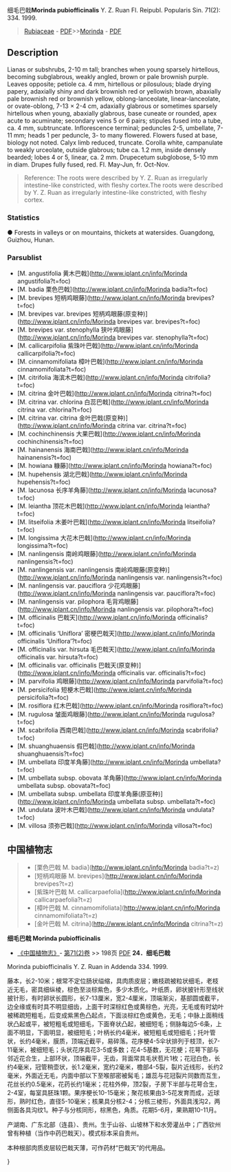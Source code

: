 细毛巴戟**Morinda pubiofficinalis** Y. Z. Ruan Fl. Reipubl. Popularis Sin. 71(2): 334. 1999.

> [Rubiaceae](http://www.iplant.cn/info/Rubiaceae?t=foc) - [PDF](http://www.iplant.cn/foc/pdf/Rubiaceae.pdf)>>[Morinda](http://www.iplant.cn/info/Morinda?t=foc) - [PDF](http://www.iplant.cn/foc/pdf/Morinda.pdf)
## Description

Lianas or subshrubs, 2-10 m tall; branches when young sparsely hirtellous, becoming subglabrous, weakly angled, brown or pale brownish purple. Leaves opposite; petiole ca. 4 mm, hirtellous or pilosulous; blade drying papery, adaxially shiny and dark brownish red or yellowish brown, abaxially pale brownish red or brownish yellow, oblong-lanceolate, linear-lanceolate, or ovate-oblong, 7-13 × 2-4 cm, adaxially glabrous or sometimes sparsely hirtellous when young, abaxially glabrous, base cuneate or rounded, apex acute to acuminate; secondary veins 5 or 6 pairs; stipules fused into a tube, ca. 4 mm, subtruncate. Inflorescence terminal; peduncles 2-5, umbellate, 7-11 mm; heads 1 per peduncle, 3- to many flowered. Flowers fused at base, biology not noted. Calyx limb reduced, truncate. Corolla white, campanulate to weakly urceolate, outside glabrous; tube ca. 1.2 mm, inside densely bearded; lobes 4 or 5, linear, ca. 2 mm. Drupecetum subglobose, 5-10 mm in diam. Drupes fully fused, red. Fl. May-Jun, fr. Oct-Nov.


> Reference: 
> The roots were described by Y. Z. Ruan as irregularly intestine-like constricted, with fleshy cortex.The roots were described by Y. Z. Ruan as irregularly intestine-like constricted, with fleshy cortex.

### Statistics
● Forests in valleys or on mountains, thickets at watersides. Guangdong, Guizhou, Hunan.


### Parsublist

* [M.  angustifolia  黄木巴戟](http://www.iplant.cn/info/Morinda angustifolia?t=foc)
* [M.  badia  栗色巴戟](http://www.iplant.cn/info/Morinda badia?t=foc)
* [M.  brevipes  短柄鸡眼藤](http://www.iplant.cn/info/Morinda brevipes?t=foc)
* [M.  brevipes var. brevipes  短柄鸡眼藤(原变种)](http://www.iplant.cn/info/Morinda brevipes var. brevipes?t=foc)
* [M.  brevipes var. stenophylla  狭叶鸡眼藤](http://www.iplant.cn/info/Morinda brevipes var. stenophylla?t=foc)
* [M.  callicarpifolia  紫珠叶巴戟](http://www.iplant.cn/info/Morinda callicarpifolia?t=foc)
* [M.  cinnamomifoliata  樟叶巴戟](http://www.iplant.cn/info/Morinda cinnamomifoliata?t=foc)
* [M.  citrifolia  海滨木巴戟](http://www.iplant.cn/info/Morinda citrifolia?t=foc)
* [M.  citrina  金叶巴戟](http://www.iplant.cn/info/Morinda citrina?t=foc)
* [M.  citrina var. chlorina  白蕊巴戟](http://www.iplant.cn/info/Morinda citrina var. chlorina?t=foc)
* [M.  citrina var. citrina  金叶巴戟(原变种)](http://www.iplant.cn/info/Morinda citrina var. citrina?t=foc)
* [M.  cochinchinensis  大果巴戟](http://www.iplant.cn/info/Morinda cochinchinensis?t=foc)
* [M.  hainanensis  海南巴戟](http://www.iplant.cn/info/Morinda hainanensis?t=foc)
* [M.  howiana  糠藤](http://www.iplant.cn/info/Morinda howiana?t=foc)
* [M.  hupehensis  湖北巴戟](http://www.iplant.cn/info/Morinda hupehensis?t=foc)
* [M.  lacunosa  长序羊角藤](http://www.iplant.cn/info/Morinda lacunosa?t=foc)
* [M.  leiantha  顶花木巴戟](http://www.iplant.cn/info/Morinda leiantha?t=foc)
* [M.  litseifolia  木姜叶巴戟](http://www.iplant.cn/info/Morinda litseifolia?t=foc)
* [M.  longissima  大花木巴戟](http://www.iplant.cn/info/Morinda longissima?t=foc)
* [M.  nanlingensis  南岭鸡眼藤](http://www.iplant.cn/info/Morinda nanlingensis?t=foc)
* [M.  nanlingensis var. nanlingensis  南岭鸡眼藤(原变种)](http://www.iplant.cn/info/Morinda nanlingensis var. nanlingensis?t=foc)
* [M.  nanlingensis var. pauciflora  少花鸡眼藤](http://www.iplant.cn/info/Morinda nanlingensis var. pauciflora?t=foc)
* [M.  nanlingensis var. pilophora  毛背鸡眼藤](http://www.iplant.cn/info/Morinda nanlingensis var. pilophora?t=foc)
* [M.  officinalis  巴戟天](http://www.iplant.cn/info/Morinda officinalis?t=foc)
* [M.  officinalis ‘Uniflora’  密梗巴戟天](http://www.iplant.cn/info/Morinda officinalis ‘Uniflora’?t=foc)
* [M.  officinalis var. hirsuta  毛巴戟天](http://www.iplant.cn/info/Morinda officinalis var. hirsuta?t=foc)
* [M.  officinalis var. officinalis  巴戟天(原变种)](http://www.iplant.cn/info/Morinda officinalis var. officinalis?t=foc)
* [M.  parvifolia  鸡眼藤](http://www.iplant.cn/info/Morinda parvifolia?t=foc)
* [M.  persicifolia  短梗木巴戟](http://www.iplant.cn/info/Morinda persicifolia?t=foc)
* [M.  rosiflora  红木巴戟](http://www.iplant.cn/info/Morinda rosiflora?t=foc)
* [M.  rugulosa  皱面鸡眼藤](http://www.iplant.cn/info/Morinda rugulosa?t=foc)
* [M.  scabrifolia  西南巴戟](http://www.iplant.cn/info/Morinda scabrifolia?t=foc)
* [M.  shuanghuaensis  假巴戟](http://www.iplant.cn/info/Morinda shuanghuaensis?t=foc)
* [M.  umbellata  印度羊角藤](http://www.iplant.cn/info/Morinda umbellata?t=foc)
* [M.  umbellata subsp. obovata  羊角藤](http://www.iplant.cn/info/Morinda umbellata subsp. obovata?t=foc)
* [M.  umbellata subsp. umbellata  印度羊角藤(原亚种)](http://www.iplant.cn/info/Morinda umbellata subsp. umbellata?t=foc)
* [M.  undulata  波叶木巴戟](http://www.iplant.cn/info/Morinda undulata?t=foc)
* [M.  villosa  须弥巴戟](http://www.iplant.cn/info/Morinda villosa?t=foc)


## 中国植物志

> * [栗色巴戟  M.  badia](http://www.iplant.cn/info/Morinda badia?t=z)
> * [短柄鸡眼藤  M.  brevipes](http://www.iplant.cn/info/Morinda brevipes?t=z)
> * [紫珠叶巴戟  M.  callicarpaefolia](http://www.iplant.cn/info/Morinda callicarpaefolia?t=z)
> * [樟叶巴戟  M.  cinnamomifoliata](http://www.iplant.cn/info/Morinda cinnamomifoliata?t=z)
> * [金叶巴戟  M.  citrina](http://www.iplant.cn/info/Morinda citrina?t=z)

**细毛巴戟 Morinda pubiofficinalis**

* [《中国植物志》](http://www.iplant.cn/frps)- [第71(2)卷](http://www.iplant.cn/frps/vol/71(2)) >> 198页 [PDF](http://www.iplant.cn/frps/pdf/71(2)/198.PDF)
**24．细毛巴戟**

Morinda pubiofficinalis Y. Z. Ruan in Addenda 334. 1999.

藤本，长2-10米；根常不定位肠状缢缩，具肉质皮层；嫩枝疏被粒状细毛，老枝近无毛，密具细纵棱，棕色至淡棕紫色，多少木质化。叶纸质，卵状披针形至线状披针形，有时卵状长圆形，长7-13厘米，宽2-4厘米，顶端渐尖，基部圆或截平，边全缘或有时具不明显细齿，上面干时深棕红色或黄棕色，光亮，无毛或有时幼叶被稀疏短粗毛，后变成紫黑色凸起点，下面淡棕红色或黄色，无毛；中脉上面稍线状凸起或平，被短粗毛或短细毛，下面脊状凸起，被细短毛；侧脉每边5-6条，上面不明显，下面明显，被细短毛；叶柄长约4毫米，被短粗毛或短细毛；托叶管状，长约4毫米，膜质，顶端近截平，易碎落。花序梗4-5伞状排列于枝顶，长7-11毫米，被细短毛；头状花序具花3-5或多数；花4-5基数，无花梗；花萼下部与邻近花合生，上部环状，顶端截平，无齿，背面常具毛状苞片1枚；花冠白色，长约4毫米，冠管稍壶状，长1.2毫米，宽约2毫米，檐部4-5裂，裂片近线形，长约2毫米，外面近无毛，内面中部以下至喉部密被髯毛；雄蕊与花冠裂片同数而互生，花丝长约0.5毫米，花药长约1毫米；花柱外伸，顶2裂，子房下半部与花萼合生，2-4室，每室具胚珠1颗。果序梗长10-15毫米；聚花核果由3-5花发育而成，近球形，熟时红色，直径5-10毫米；核果具分核2-4；分核三棱形，外面具浅沟2，两侧面各具沟纹1。种子与分核同形，棕黑色，角质。花期5-6月，果熟期10-11月。

产湖南、广东北部（连县）、贵州。生于山谷、山坡林下和水旁灌丛中；广西钦州曾有种植（当作中药巴戟天）。模式标本采自贵州。

本种根部肉质皮层较巴戟天薄，可作药材“巴戟天”的代用品。

}